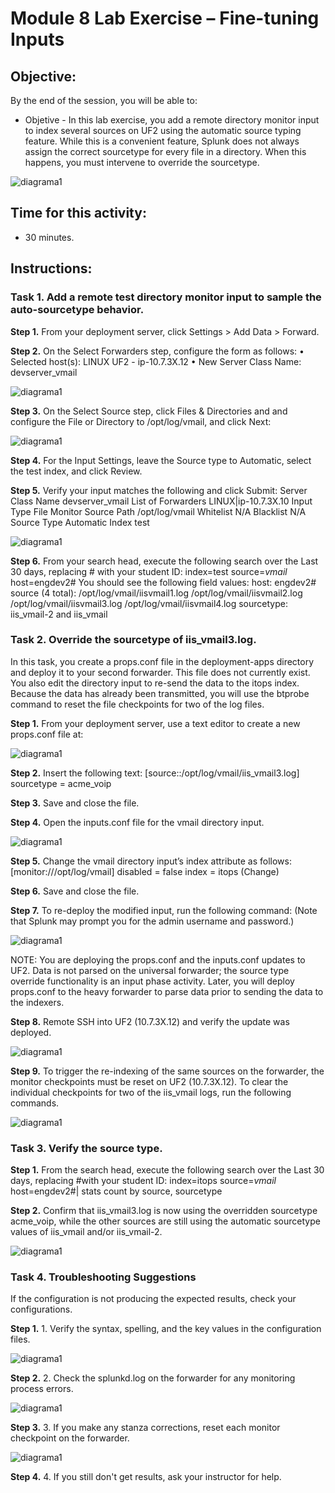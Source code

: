# Module 8 Lab Exercise – Fine-tuning Inputs 

## Objective:
By the end of the session, you will be able to:
- Objetive - In this lab exercise, you add a remote directory monitor input to index several sources on UF2 using the automatic source typing feature. While this is a convenient feature, Splunk does not always assign the correct sourcetype for every file in a directory. When this happens, you must intervene to override the sourcetype.

![diagrama1](../images/img1.png)

## Time for this activity:
- 30 minutes.

## Instructions: 
<!-- Provide detailed steps on how to configure and manage systems, implement software solutions, perform security testing, or any other practical scenario relevant to the field of Information Technology -->

### Task 1. Add a remote test directory monitor input to sample the auto-sourcetype behavior.

**Step 1.** From your deployment server, click Settings > Add Data > Forward.

**Step 2.** On the Select Forwarders step, configure the form as follows:
•	Selected host(s): LINUX UF2 - ip-10.7.3X.12
•	New Server Class Name: devserver_vmail

![diagrama1](../images/img104.png)

**Step 3.** On the Select Source step, click Files & Directories and and configure the File or Directory to
/opt/log/vmail, and click Next:

![diagrama1](../images/img105.png)

**Step 4.** For the Input Settings, leave the Source type to Automatic, select the test index, and click
Review.

**Step 5.** Verify your input matches the following and click Submit: 
Server Class Name	devserver_vmail
List of Forwarders	LINUX|ip-10.7.3X.10
Input Type	File Monitor
Source Path	/opt/log/vmail
Whitelist	N/A
Blacklist	N/A
Source Type	Automatic
Index	test

![diagrama1](../images/img106.png)

**Step 6.** From your search head, execute the following search over the Last 30 days, replacing # with your student ID:
index=test source=*vmail* host=engdev2#
You should see the following field values:
host:	            engdev2#
source (4 total):	/opt/log/vmail/iisvmail1.log
                  /opt/log/vmail/iisvmail2.log
                  /opt/log/vmail/iisvmail3.log
                  /opt/log/vmail/iisvmail4.log
sourcetype:	      iis_vmail-2 and iis_vmail


### Task 2. Override the sourcetype of iis_vmail3.log.
In this task, you create a props.conf file in the deployment-apps directory and deploy it to your second forwarder. This file does not currently exist. You also edit the directory input to re-send the data to the itops index. Because the data has already been transmitted, you will use the btprobe command to reset the file checkpoints for two of the log files.

**Step 1.** From your deployment server, use a text editor to create a new props.conf file at:

![diagrama1](../images/img107.png)

**Step 2.** Insert the following text:
[source::/opt/log/vmail/iis_vmail3.log] 
sourcetype = acme_voip

**Step 3.** Save and close the file.

**Step 4.** Open the inputs.conf file for the vmail directory input.

![diagrama1](../images/img108.png)

**Step 5.** Change the vmail directory input’s index attribute as follows:
[monitor:///opt/log/vmail] 
disabled = false
index = itops	(Change)

**Step 6.** Save and close the file.

**Step 7.** To re-deploy the modified input, run the following command: (Note that Splunk may prompt you for the admin username and password.)

![diagrama1](../images/img109.png)

NOTE:	You are deploying the props.conf and the inputs.conf updates to UF2. Data is not parsed on the universal forwarder; the source type override functionality is an input phase activity. Later, you will deploy props.conf to the heavy forwarder to parse data prior to sending the data to the indexers.

**Step 8.** Remote SSH into UF2 (10.7.3X.12) and verify the update was deployed.

![diagrama1](../images/img110.png)

**Step 9.** To trigger the re-indexing of the same sources on the forwarder, the monitor checkpoints must be reset on UF2 (10.7.3X.12).
To clear the individual checkpoints for two of the iis_vmail logs, run the following commands.

![diagrama1](../images/img111.png)

### Task 3. Verify the source type.

**Step 1.** From the search head, execute the following search over the Last 30 days, replacing #with your student ID:
index=itops source=*vmail* host=engdev2#| stats count by source, sourcetype

**Step 2.** Confirm that iis_vmail3.log is now using the overridden sourcetype acme_voip, while the other sources are still using the automatic sourcetype values of iis_vmail and/or iis_vmail-2.

![diagrama1](../images/img112.png)

### Task 4. Troubleshooting Suggestions
If the configuration is not producing the expected results, check your configurations.

**Step 1.** 1.	Verify the syntax, spelling, and the key values in the configuration files.

![diagrama1](../images/img113.png)

**Step 2.** 2.	Check the splunkd.log on the forwarder for any monitoring process errors.

![diagrama1](../images/img114.png)

**Step 3.** 3.	If you make any stanza corrections, reset each monitor checkpoint on the forwarder.

![diagrama1](../images/img115.png)

**Step 4.** 4.	If you still don't get results, ask your instructor for help.
